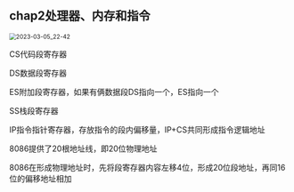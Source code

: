 ## chap2处理器、内存和指令

<img src="/home/cccmmf/操作系统/x86/chap2/2023-03-05_22-42.png" alt="2023-03-05_22-42" style="zoom:75%;" />

CS代码段寄存器

DS数据段寄存器

ES附加段寄存器，如果有俩数据段DS指向一个，ES指向一个

SS栈段寄存器

IP指令指针寄存器，存放指令的段内偏移量，IP+CS共同形成指令逻辑地址

8086提供了20根地址线，即20位物理地址

8086在形成物理地址时，先将段寄存器内容左移4位，形成20位段地址，再同16位的偏移地址相加

 